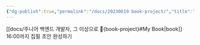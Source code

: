 ```yaml
---
{"dg-publish":true,"permalink":"/docs/20230619 book-project/","title":"20230619 book-project"}
---
```


[[docs/주니어 백엔드 개발자, 그 이상으로 🚀{book-project}#My Book\|book]]  16:00까지 집필 초안 완성하기
